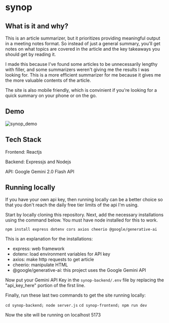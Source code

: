 # synop

## What is it and why?
This is an article summarizer, but it prioritizes providing meaningful output in a meeting notes format. So instead of just a general summary, you'll get notes on what topics are covered in the article and the key takeaways you should get by reading it.

I made this because I've found some articles to be unnecessarily lengthy with filler, and some summarizers weren't giving me the results I was looking for. This is a more efficient summarizer for me because it gives me the more valuable contents of the article.

The site is also mobile friendly, which is convinient if you're looking for a quick summary on your phone or on the go.

## Demo
![synop_demo](https://github.com/user-attachments/assets/b7dd0414-7767-4344-a1bd-7635f4736275)

## Tech Stack
Frontend: Reactjs

Backend: Expressjs and Nodejs

API: Google Gemini 2.0 Flash API

## Running locally
If you have your own api key, then running locally can be a better choice so that you don't reach the daily free tier limits of the api I'm using. 

Start by locally cloning this repository. Next, add the necessary installations using the command below. You must have node installed for this to work.

```npm install express dotenv cors axios cheerio @google/generative-ai```

This is an explanation for the installations:

- express: web framework
- dotenv: load environment variables for API key
- axios: make http requests to get article
- cheerio: manipulate HTML
- @google/generative-ai: this project uses the Google Gemini API

Now put your Gemini API Key in the `synop-backend/.env` file by replacing the "api_key_here" portion of the first line.

Finally, run these last two commands to get the site running locally:

```cd synop-backend; node server.js```
```cd synop-frontend; npm run dev```

Now the site will be running on localhost 5173
